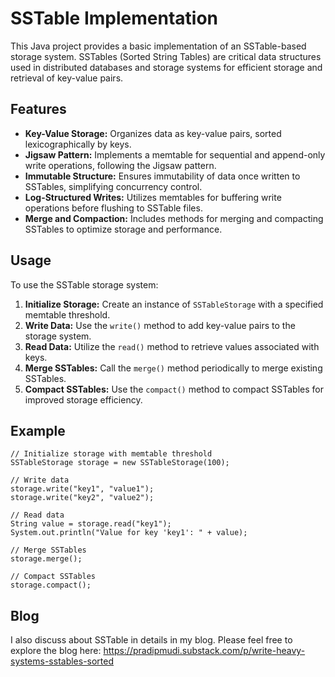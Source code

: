 # SSTable Implementation

This Java project provides a basic implementation of an SSTable-based storage system. SSTables (Sorted String Tables) are critical data structures used in distributed databases and storage systems for efficient storage and retrieval of key-value pairs.

## Features

- **Key-Value Storage:** Organizes data as key-value pairs, sorted lexicographically by keys.
- **Jigsaw Pattern:** Implements a memtable for sequential and append-only write operations, following the Jigsaw pattern.
- **Immutable Structure:** Ensures immutability of data once written to SSTables, simplifying concurrency control.
- **Log-Structured Writes:** Utilizes memtables for buffering write operations before flushing to SSTable files.
- **Merge and Compaction:** Includes methods for merging and compacting SSTables to optimize storage and performance.

## Usage

To use the SSTable storage system:

1. **Initialize Storage:** Create an instance of `SSTableStorage` with a specified memtable threshold.
2. **Write Data:** Use the `write()` method to add key-value pairs to the storage system.
3. **Read Data:** Utilize the `read()` method to retrieve values associated with keys.
4. **Merge SSTables:** Call the `merge()` method periodically to merge existing SSTables.
5. **Compact SSTables:** Use the `compact()` method to compact SSTables for improved storage efficiency.

## Example

```
// Initialize storage with memtable threshold
SSTableStorage storage = new SSTableStorage(100);

// Write data
storage.write("key1", "value1");
storage.write("key2", "value2");

// Read data
String value = storage.read("key1");
System.out.println("Value for key 'key1': " + value);

// Merge SSTables
storage.merge();

// Compact SSTables
storage.compact();
```

## Blog
I also discuss about SSTable in details in my blog. Please feel free to explore the blog here: https://pradipmudi.substack.com/p/write-heavy-systems-sstables-sorted
